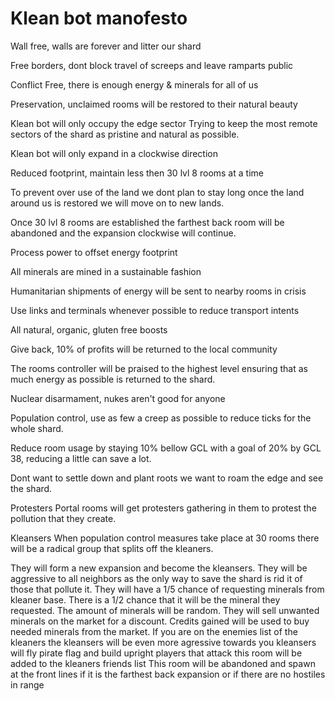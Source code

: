 # Klean bot manofesto

Wall free, walls are forever and litter our shard

Free borders, dont block travel of screeps and leave ramparts public

Conflict Free, there is enough energy & minerals for all of us

Preservation, unclaimed rooms will be restored to their natural beauty

Klean bot will only occupy the edge sector
Trying to keep the most remote sectors of the shard as pristine and natural as possible.

Klean bot will only expand in a clockwise direction

Reduced footprint, maintain less then 30 lvl 8 rooms at a time

To prevent over use of the land we dont plan to stay long once the land around us is restored we will move on to new lands.

Once 30 lvl 8 rooms are established the farthest back room will be abandoned and the expansion clockwise will continue.

Process power to offset energy footprint

All minerals are mined in a sustainable fashion

Humanitarian shipments of energy will be sent to nearby rooms in crisis

Use links and terminals whenever possible to reduce transport intents

All natural, organic, gluten free boosts

Give back, 10% of profits will be returned to the local community

The rooms controller will be praised to the highest level ensuring that as much energy as possible is returned to the shard.

Nuclear disarmament, nukes aren't good for anyone

Population control, use as few a creep as possible to reduce ticks for the whole shard.

Reduce room usage by staying 10% bellow GCL with a goal of 20% by GCL 38, reducing a little can save a lot.

Dont want to settle down and plant roots we want to roam the edge and see the shard.

Protesters
Portal rooms will get protesters gathering in them to protest the pollution that they create.

Kleansers
When population control measures take place at 30 rooms there will be a radical group that splits off the kleaners.

They will form a new expansion and become the kleansers.
They will be aggressive to all neighbors as the only way to save the shard is rid it of those that pollute it.
They will have a 1/5 chance of requesting minerals from kleaner base.
There is a 1/2 chance that it will be the mineral they requested.
The amount of minerals will be random.
They will sell unwanted minerals on the market for a discount.
Credits gained will be used to buy needed minerals from the market.
If you are on the enemies list of the kleaners the kleansers will be even more agressive towards you
kleansers will fly pirate flag and build upright
players that attack this room will be added to the kleaners friends list
This room will be abandoned and spawn at the front lines if it is the farthest back expansion or if there are no hostiles in range
